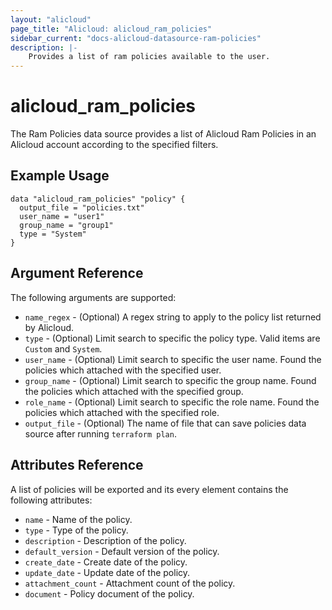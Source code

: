 ```yaml
---
layout: "alicloud"
page_title: "Alicloud: alicloud_ram_policies"
sidebar_current: "docs-alicloud-datasource-ram-policies"
description: |-
    Provides a list of ram policies available to the user.
---
```


# alicloud\_ram\_policies

The Ram Policies data source provides a list of Alicloud Ram Policies in an Alicloud account according to the specified filters.

## Example Usage

```
data "alicloud_ram_policies" "policy" {
  output_file = "policies.txt"
  user_name = "user1"
  group_name = "group1"
  type = "System"
}

```

## Argument Reference

The following arguments are supported:

* `name_regex` - (Optional) A regex string to apply to the policy list returned by Alicloud.
* `type` - (Optional) Limit search to specific the policy type. Valid items are `Custom` and `System`.
* `user_name` - (Optional) Limit search to specific the user name. Found the policies which attached with the specified user.
* `group_name` - (Optional) Limit search to specific the group name. Found the policies which attached with the specified group.
* `role_name` - (Optional) Limit search to specific the role name. Found the policies which attached with the specified role.
* `output_file` - (Optional) The name of file that can save policies data source after running `terraform plan`.

## Attributes Reference

A list of policies will be exported and its every element contains the following attributes:

* `name` - Name of the policy.
* `type` - Type of the policy.
* `description` - Description of the policy.
* `default_version` - Default version of the policy.
* `create_date` - Create date of the policy.
* `update_date` - Update date of the policy.
* `attachment_count` - Attachment count of the policy.
* `document` - Policy document of the policy.
